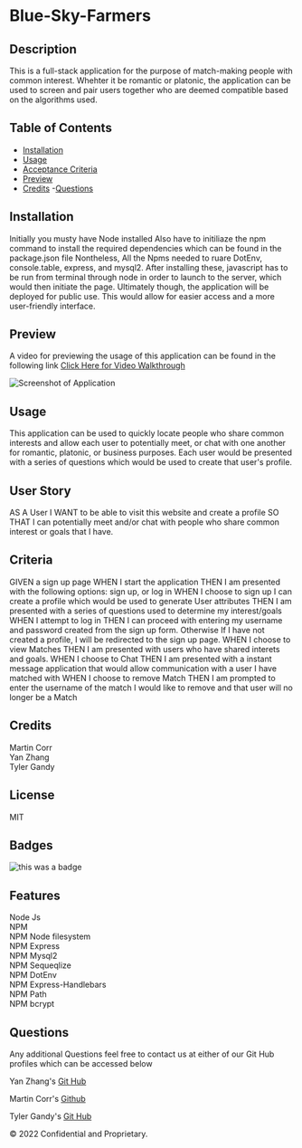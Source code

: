 # Blue-Sky-Farmers 




## Description

This is a full-stack application for the purpose of match-making people with common interest. Whehter it be romantic or platonic, the application can be used to screen and pair users together who are deemed compatible based on the algorithms used.

## Table of Contents

- [Installation](#installation)
- [Usage](#usage)
- [Acceptance Criteria](#criteria)
- [Preview](#Preview)
- [Credits](#credits) -[Questions](#questions)

## Installation

Initially you musty have Node installed
Also have to initiliaze the npm command to install the required dependencies which can
be found in the package.json file
Nontheless, All the Npms needed to ruare DotEnv, console.table, express, and mysql2.
After installing these, javascript has to be run from terminal through node in order to launch to the server, which would
then initiate the page. 
Ultimately though, the application will be deployed for public use. This would allow for easier access and a more user-friendly interface. 

## Preview

A video for previewing the usage of this application can be found in the following link
[Click Here for Video Walkthrough]()

![Screenshot of Application]()

## Usage

This application can be used to quickly locate people who share common interests and allow each user to potentially meet, or chat with one another for romantic, platonic, or business purposes. Each user would be presented with a series of questions which would be used to create that user's profile. 


## User Story

AS A User
I WANT to be able to visit this website and create a profile
SO THAT I can potentially meet and/or chat with people who share 
common interest or goals that I have.

## Criteria

GIVEN a sign up page
WHEN I start the application
THEN I am presented with the following options: sign up, or log in
WHEN I choose to sign up I can create a profile which would be used to generate User attributes
THEN I am presented with a series of questions used to determine my interest/goals
WHEN I attempt to log in
THEN I can proceed with entering my username and password created from the sign up form. Otherwise If I have not created a profile, I will be redirected to the sign up page.
WHEN I choose to view Matches
THEN I am presented with users who have shared interets and goals. 
WHEN I choose to Chat
THEN I am presented with a instant message application that would allow communication with a user I have matched with
WHEN I choose to remove Match
THEN I am prompted to enter the username of the match I would like to remove and that user will no longer be a Match


## Credits
Martin Corr  
Yan Zhang  
Tyler Gandy


## License

MIT

## Badges

![this was a badge](https://img.shields.io/badge/License-MIT-blue.svg)

## Features

Node Js  
NPM  
NPM Node filesystem  
NPM Express  
NPM Mysql2  
NPM Sequeqlize  
NPM DotEnv  
NPM Express-Handlebars  
NPM Path  
NPM bcrypt

## Questions

Any additional Questions feel free to contact us at either of our Git Hub profiles which can be accessed below



Yan Zhang's [Git Hub](https://github.com/Yanbud)

Martin Corr's [Github](https://github.com/Lischus)

Tyler Gandy's [Git Hub](www.github.com/TyGBenjamin)  



© 2022 Confidential and Proprietary. 
